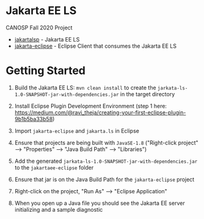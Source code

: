 # Jakarta EE LS 

CANOSP Fall 2020 Project

- [jakartalsp](/jakarta.ls) - Jakarta EE LS
- [jakarta-eclipse](/jakarta-eclipse) - Eclipse Client that consumes the Jakarta EE LS

# Getting Started

1. Build the Jakarta EE LS: `mvn clean install` to create the `jarkata-ls-1.0-SNAPSHOT-jar-with-dependencies.jar` in the target directory

2. Install Eclipse Plugin Development Environment (step 1 here: https://medium.com/@ravi_theja/creating-your-first-eclipse-plugin-9b1b5ba33b58)

3. Import `jakarta-eclipse` and `jakarta.ls` in Eclipse

4. Ensure that projects are being built with `JavaSE-1.8` ("Right-click project" --> "Properties" --> "Java Build Path" --> "Libraries")

5. Add the generated `jarkata-ls-1.0-SNAPSHOT-jar-with-dependencies.jar` to the `jakartaee-eclipse` folder

6. Ensure that jar is on the Java Build Path for the `jakarta-eclipse` project

7. Right-click on the project, "Run As" --> "Eclipse Application"

8. When you open up a Java file you should see the Jakarta EE server initializing and a sample diagnostic
